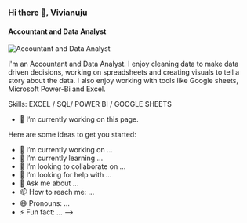 ### Hi there 👋, Vivianuju
#### Accountant and Data Analyst
![Accountant and Data Analyst](www.linkedin.com/in/vivian-ifebunandu-b3a58a23b )

I'm an Accountant and Data Analyst. I enjoy cleaning data to make data driven decisions, working on spreadsheets and creating visuals to tell a story about the data. I also enjoy working with tools like Google sheets, Microsoft Power-Bi and Excel.


Skills: EXCEL / SQL/ POWER BI / GOOGLE SHEETS 

- 🔭 I’m currently working on this page. 





Here are some ideas to get you started:

- 🔭 I’m currently working on ...
- 🌱 I’m currently learning ...
- 👯 I’m looking to collaborate on ...
- 🤔 I’m looking for help with ...
- 💬 Ask me about ...
- 📫 How to reach me: ...
- 😄 Pronouns: ...
- ⚡ Fun fact: ...
-->
